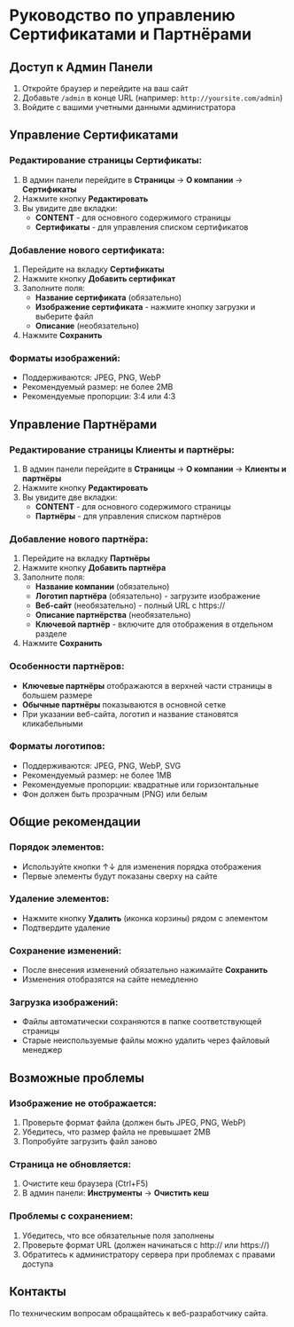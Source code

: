 # Руководство по управлению Сертификатами и Партнёрами

## Доступ к Админ Панели
1. Откройте браузер и перейдите на ваш сайт
2. Добавьте `/admin` в конце URL (например: `http://yoursite.com/admin`)
3. Войдите с вашими учетными данными администратора

## Управление Сертификатами

### Редактирование страницы Сертификаты:
1. В админ панели перейдите в **Страницы** → **О компании** → **Сертификаты**
2. Нажмите кнопку **Редактировать**
3. Вы увидите две вкладки:
   - **CONTENT** - для основного содержимого страницы
   - **Сертификаты** - для управления списком сертификатов

### Добавление нового сертификата:
1. Перейдите на вкладку **Сертификаты**
2. Нажмите кнопку **Добавить сертификат**
3. Заполните поля:
   - **Название сертификата** (обязательно)
   - **Изображение сертификата** - нажмите кнопку загрузки и выберите файл
   - **Описание** (необязательно)
4. Нажмите **Сохранить**

### Форматы изображений:
- Поддерживаются: JPEG, PNG, WebP
- Рекомендуемый размер: не более 2MB
- Рекомендуемые пропорции: 3:4 или 4:3

## Управление Партнёрами

### Редактирование страницы Клиенты и партнёры:
1. В админ панели перейдите в **Страницы** → **О компании** → **Клиенты и партнёры**
2. Нажмите кнопку **Редактировать**
3. Вы увидите две вкладки:
   - **CONTENT** - для основного содержимого страницы
   - **Партнёры** - для управления списком партнёров

### Добавление нового партнёра:
1. Перейдите на вкладку **Партнёры**
2. Нажмите кнопку **Добавить партнёра**
3. Заполните поля:
   - **Название компании** (обязательно)
   - **Логотип партнёра** (обязательно) - загрузите изображение
   - **Веб-сайт** (необязательно) - полный URL с https://
   - **Описание партнёрства** (необязательно)
   - **Ключевой партнёр** - включите для отображения в отдельном разделе
4. Нажмите **Сохранить**

### Особенности партнёров:
- **Ключевые партнёры** отображаются в верхней части страницы в большем размере
- **Обычные партнёры** показываются в основной сетке
- При указании веб-сайта, логотип и название становятся кликабельными

### Форматы логотипов:
- Поддерживаются: JPEG, PNG, WebP, SVG
- Рекомендуемый размер: не более 1MB
- Рекомендуемые пропорции: квадратные или горизонтальные
- Фон должен быть прозрачным (PNG) или белым

## Общие рекомендации

### Порядок элементов:
- Используйте кнопки ↑↓ для изменения порядка отображения
- Первые элементы будут показаны сверху на сайте

### Удаление элементов:
- Нажмите кнопку **Удалить** (иконка корзины) рядом с элементом
- Подтвердите удаление

### Сохранение изменений:
- После внесения изменений обязательно нажимайте **Сохранить**
- Изменения отобразятся на сайте немедленно

### Загрузка изображений:
- Файлы автоматически сохраняются в папке соответствующей страницы
- Старые неиспользуемые файлы можно удалить через файловый менеджер

## Возможные проблемы

### Изображение не отображается:
1. Проверьте формат файла (должен быть JPEG, PNG, WebP)
2. Убедитесь, что размер файла не превышает 2MB
3. Попробуйте загрузить файл заново

### Страница не обновляется:
1. Очистите кеш браузера (Ctrl+F5)
2. В админ панели: **Инструменты** → **Очистить кеш**

### Проблемы с сохранением:
1. Убедитесь, что все обязательные поля заполнены
2. Проверьте формат URL (должен начинаться с http:// или https://)
3. Обратитесь к администратору сервера при проблемах с правами доступа

## Контакты
По техническим вопросам обращайтесь к веб-разработчику сайта. 